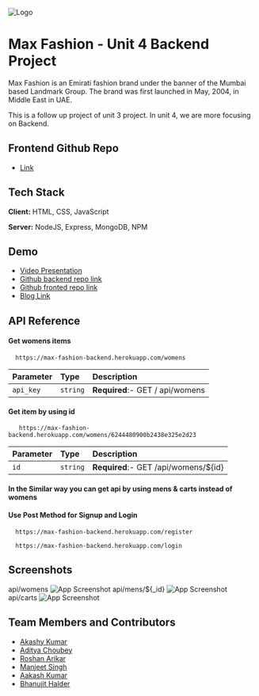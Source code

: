 
![Logo](https://upload.wikimedia.org/wikipedia/commons/b/b0/Logo_of_Max_Fashion_and_Accessories%2C_March_2018.png)


# Max Fashion - Unit 4 Backend Project

Max Fashion is an Emirati fashion brand under the banner of the Mumbai based Landmark Group. The brand was first launched in May, 2004, in Middle East in UAE.

This is a follow up project of unit 3 project. In unit 4, we are more focusing on Backend.

## Frontend Github Repo
- [Link](https://github.com/Aakashvani/MaxFashion-Clone)




## Tech Stack

**Client:** HTML, CSS, JavaScript

**Server:** NodeJS, Express, MongoDB, NPM


## Demo

- [Video Presentation](https://drive.google.com/file/d/1yJRRwawuQnKej5v2OvwAiMqNUclnEVth/view?usp=sharing)
- [Github backend repo link](https://github.com/Aakashvani/MaxFashion-Backend)
- [Github fronted repo link](https://github.com/Aakashvani/MaxFashion-Clone)
- [Blog Link](https://github.com/Aakashvani)


## API Reference

#### Get womens items

```http
  https://max-fashion-backend.herokuapp.com/womens
```

| Parameter | Type     | Description                |
| :-------- | :------- | :------------------------- |
| `api_key` | `string` | **Required**:- GET / api/womens |

#### Get item by using id

```http
   https://max-fashion-backend.herokuapp.com/womens/6244480900b2438e325e2d23
```

| Parameter | Type     | Description                       |
| :-------- | :------- | :-------------------------------- |
| `id`      | `string` | **Required**:- GET /api/womens/${id}  |

#### In the Similar way you can get api by using mens & carts instead of womens

#### Use Post Method for Signup and Login

```http
  https://max-fashion-backend.herokuapp.com/register
```
```http
  https://max-fashion-backend.herokuapp.com/login
```




## Screenshots

 api/womens
![App Screenshot](https://www.linkpicture.com/q/womens-API.png)
api/mens/${_id}
![App Screenshot](https://www.linkpicture.com/q/mensID.png)
api/carts
![App Screenshot](https://www.linkpicture.com/q/carts-API.png)


## Team Members and Contributors

- [Akashy Kumar](https://github.com/Akshay-Singh-Rajput)
- [Aditya Choubey](https://github.com/Aadi0706)
- [Roshan Arikar ](https://github.com/roshanarikar)
- [Manjeet Singh](https://github.com/manjeetsingh100001)
- [Aakash Kumar](https://github.com/Aakashvani)
- [Bhanujit Halder](https://github.com/Bhanujit)


